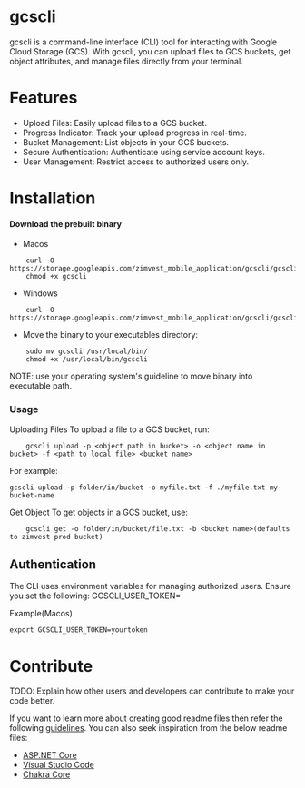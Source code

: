 # gcscli 
gcscli is a command-line interface (CLI) tool for interacting with Google Cloud Storage (GCS). With gcscli, you can upload files to GCS buckets, get object attributes, and manage files directly from your terminal. 

# Features
- Upload Files: Easily upload files to a GCS bucket.
- Progress Indicator: Track your upload progress in real-time.
- Bucket Management: List objects in your GCS buckets.
- Secure Authentication: Authenticate using service account keys.
- User Management: Restrict access to authorized users only.

# Installation

#### Download the prebuilt binary

- Macos
```
    curl -O https://storage.googleapis.com/zimvest_mobile_application/gcscli/gcscli
    chmod +x gcscli
```

- Windows
```
    curl -O https://storage.googleapis.com/zimvest_mobile_application/gcscli/gcscli.exe
```


- Move the binary to your executables directory:
```
    sudo mv gcscli /usr/local/bin/
    chmod +x /usr/local/bin/gcscli
```
NOTE: use your operating system's guideline to move binary into executable path.

### Usage
Uploading Files
To upload a file to a GCS bucket, run:
```
    gcscli upload -p <object path in bucket> -o <object name in bucket> -f <path to local file> <bucket name>
```
For example:
```
gcscli upload -p folder/in/bucket -o myfile.txt -f ./myfile.txt my-bucket-name
```

Get Object
To get objects in a GCS bucket, use:
```
    gcscli get -o folder/in/bucket/file.txt -b <bucket name>(defaults to zimvest prod bucket)
```
## Authentication
The CLI uses environment variables for managing authorized users. Ensure you set the following:
GCSCLI_USER_TOKEN=<user-token>

Example(Macos)
```
export GCSCLI_USER_TOKEN=yourtoken
```


# Contribute
TODO: Explain how other users and developers can contribute to make your code better. 

If you want to learn more about creating good readme files then refer the following [guidelines](https://docs.microsoft.com/en-us/azure/devops/repos/git/create-a-readme?view=azure-devops). You can also seek inspiration from the below readme files:
- [ASP.NET Core](https://github.com/aspnet/Home)
- [Visual Studio Code](https://github.com/Microsoft/vscode)
- [Chakra Core](https://github.com/Microsoft/ChakraCore)